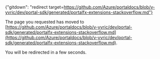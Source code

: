 {"gitdown": "redirect target=https://github.com/Azure/portaldocs/blob/v-yvric/dev/portal-sdk/generated/portalfx-extensions-stackoverflow.md"} 

<!-- TODO:  deprecate this document by removing it.  It has been  replaced by portalfx-extensions-stackoverflow.md -->

<!-- TODO:  Validate that the following w3.org url is the correct address for a redirect. -->
<!-- Markdown does not allow inline HTML
<!DOCTYPE html PUBLIC "-//W3C//DTD XHTML 1.0 Transitional//EN" "http://www.w3.org/TR/xhtml1/DTD/xhtml1-transitional.dtd">
<html xmlns="http://www.w3.org/1999/xhtml">
<head>
<meta http-equiv="refresh" content="0;
URL=https://github.com/Azure/portaldocs/blob/v-yvric/dev/portal-sdk/generated/portalfx-extensions-stackoverflow.md">
<meta http-equiv="Content-Type" content="text/html; charset=utf-8" />
<title>The page you requested has moved</title>
</head>
<body>
-->
The page you requested has moved to [https://github.com/Azure/portaldocs/blob/v-yvric/dev/portal-sdk/generated/portalfx-extensions-stackoverflow.md](https://github.com/Azure/portaldocs/blob/v-yvric/dev/portal-sdk/generated/portalfx-extensions-stackoverflow.md). 

You will be redirected in a few seconds.
<!--
</body>
</html>

<!--Original content 
gitdown": "contents", "maxLevel": 2}

gitdown": "include-file", "file": "./portalfx-extensions-stackoverflow.md"}
-->
